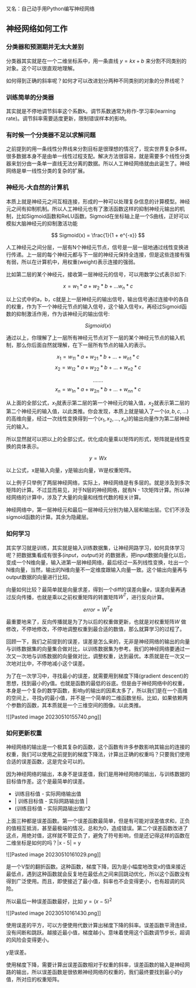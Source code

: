 
又名：自己动手用Python编写神经网络

## 神经网络如何工作

### 分类器和预测期并无太大差别

分类器其实就是在一个二维坐标系中，用一条直线 $y = kx + b$ 来分割不同类别的对象。这个可以很直观地理解。

如何得到正确的斜率呢？如何才可以改进划分两种不同类别的对象的分界线呢？

### 训练简单的分类器

其实就是不停地调节斜率这个系数k。调节系数通常为称作-学习率(learning rate)。调节斜率需要适度更新，限制错误样本的影响。

### 有时候一个分类器不足以求解问题

之前提到的用一条线性分界线来分割目标是很理想的情况了，现实世界复杂多样。很多数据本身不是由单一线性过程支配。解决方法很容易，就是需要多个线性分类器来划分由一条单一直线无法分离的数据。所以人工神经网络就由此诞生了。神经网络是单一线性分类的复杂的扩展。

### 神经元-大自然的计算机

本质上就是神经元之间互相连接，形成的一种可以处理复杂信息的计算模型。神经元之间有抑制机制。所以人工神经元也有了激活函数这样的抑制神经元输出的机制，比如Sigmoid函数和ReLU函数。Sigmoid在坐标轴上是一个S曲线，正好可以模拟大脑神经元的抑制激活功能

$$
Sigmoid(x) = \frac{1}{1 + e^{-x}}
$$

人工神经元之间分层，一层有N个神经元节点，信号是一层一层地通过线性变换进行传递。上一层的每个神经元都与下一层的神经元保持全连接，但是这些连接有强有弱，所以在计算机中，用权重(weight)表示连接的强弱。

比如第二层的某个神经元，接收第一层神经元的信号，可以用数学公式表示如下:

$$
x = w_1*a + w_2*b + ... w_n*c
$$

以上公式中的a，b，c就是上一层神经元的输出信号，输出信号通过连接中的各自的权重，作为下一个神经元节点的输入信号，这个输入信号x，再经过Sigmoid函数的抑制激活作用，作为该神经元的输出信号:

$$
Sigmoid(x)
$$

通过以上，你理解了上一层所有神经元节点对下一层的某个神经元节点的输入机制，那么你后面自然就理解，在下一层所有节点的输入的表示。

$$
x_1 = w_{11}*a + w_{21}*b + ... + w_{n1}*c
$$
$$
x_2 = w_{12}*a + w_{22}*b + ... + w_{n2}*c  
$$

$$
.......
$$
$$
x_n = w_{1n}*a + w_{2n}*b + ... + w_{nn}*c  
$$


从上面的全部公式，$x_1$就表示第二层的第一个神经元的输入值，$x_2$就表示第二层的第二个神经元的输入值，以此类推。你会发现，本质上就是输入了一个$(a,b,c, ... )$的高维向量，经过一次线性变换得到一个$(x_1, x_2, ..., x_n)$的输出向量作为第二层神经元的输入。

所以显然就可以把以上的全部公式，优化成向量乘以矩阵的形式，矩阵就是线性变换的具体表示。

$$
y = Wx
$$

以上公式，x是输入向量，y是输出向量，W是权重矩阵。

以上例子只举例了两层神经网络，实际上，神经网络是有多层的。就是涉及到多次矩阵的计算。不过显而易见，对于N层的神经网络，就有N - 1次矩阵计算。所以神经网络的计算中，涉及了大量的向量和线性代数的相关计算。

神经网络中，第一层神经元和最后一层神经元分别为输入层和输出层。它们不涉及sigmoid函数的计算。其余为隐藏层。

### 如何学习

其实学习就是训练，其实就是输入训练数据集，让神经网路学习，如何具体学习呢？把数据集看成有很多$(input，output)$对 的数据表，把input数据向量化以后，变成一个N维向量，输入进第一层神经网络，最后经过一系列线性变换，吐出一个N维向量，当然，输出的N维向量不一定维度跟输入向量一致。这个输出向量再与output数据的向量进行比较。

向量如何比较？最简单就是向量求差，得到一个diff的误差向量$e$，误差向量再通过反向传播，也就是乘以之前权重矩阵的转置矩阵$W^T$，进行反向计算。

$$
error = W^Te
$$

最重要地来了，反向传播就是为了为以后的权重做更新，也就是对权重矩阵$W$ 做修改，不停地修改，不停地调整权重到最合适的数值，那么就算学习的过程了。

回顾一下，我们之前提到的误差，误差是怎么来的，无非是神经网络的输出的向量与训练数据集的向量集合做对比，以训练数据集为参考。我们的神经网络要通过一次又一次地与训练数据的向量做对比，调整权重，达到最优。本质就是在一次又一次地对比中，不停地减小这个误差。

为了在一次学习中，寻找最小的误差，就需要用到梯度下降(gradient descent)的思想，找到最小的y值。也就是函数的最低的谷底。但是由于神经网络中的权重，本身是一个复杂的数学函数，影响y的输出的因素太多了，所以我们是在一个高维的空间上，寻找y的最小值，并不是一个简单的二维函数坐标。比如，如果依赖两个参数的函数，其本质就是一个三维空间的图像。以此类推。

![[Pasted image 20230510155740.png]]



### 如何更新权重

神经网络的输出是一个极其复杂的函数，这个函数有许多参数影响其输出的连接的权重，我们可以使用之前提到的梯度下降法，计算出正确的权重吗？只要我们使用合适的误差函数，这是完全可以的。

因为神经网络的输出，本身不是误差值，我们是用神经网络的输出，与训练数据的目标值作差。这个是最简单的误差。

- 训练目标值 - 实际网络输出值
- |  训练目标值 - 实际网路输出值 |
- (训练目标值 - 实际网路输出值)^2

上面三种都是误差函数。第一个误差函数最简单，但是有可能对误差值求和，正负的值相互抵消，甚至最极端的情况，总和为0，造成错误。第二个误差函数改进了这点，用绝对值，这样就不管正负了，避免了符号影响，但是还记得这样的函数在二维坐标是如何的吗？|x - 5| = y

![[Pasted image 20230510161029.png]]

是一个V型的翻折函数。这种函数，梯度下降，因为是小幅度地改变x的值来接近最低点，遇到这种函数就会反复地在最低点之间来回跳动优化，所以这个函数没有得到广泛使用。而且，即使接近了最小值，斜率也不会变得更小，也有超调的风险。

所以最后一种误差函数最好，比如 $y = (x - 5)^2$

![[Pasted image 20230510161430.png]]

使用误差的平方，可以方便使用代数计算出梯度下降的斜率。误差函数平滑连续，没有间断和跳跃。越接近最小值，梯度越小。意味着使用这个函数调节步长，超调的风险会变得更小。

y是误差。

使用梯度下降，需要计算出误差函数相对于权重的斜率，误差函数的输入是神经网路的输出，所以误差函数是很依赖神经网络的权重的，我们最终要找到最小的y值，所对应的权重矩阵。